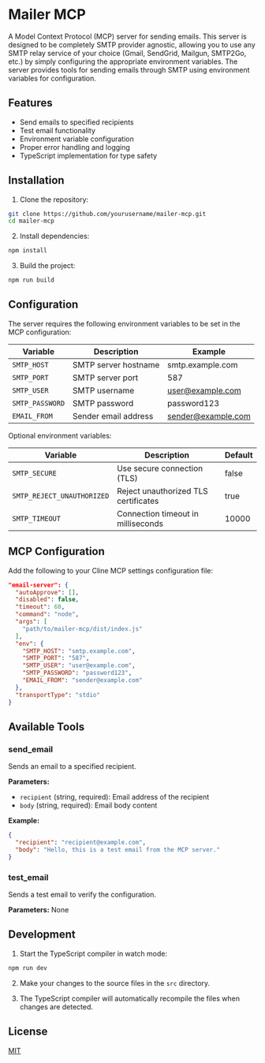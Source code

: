 # Mailer MCP

A Model Context Protocol (MCP) server for sending emails. This server is designed to be completely SMTP provider agnostic, allowing you to use any SMTP relay service of your choice (Gmail, SendGrid, Mailgun, SMTP2Go, etc.) by simply configuring the appropriate environment variables. The server provides tools for sending emails through SMTP using environment variables for configuration.

## Features

- Send emails to specified recipients
- Test email functionality
- Environment variable configuration
- Proper error handling and logging
- TypeScript implementation for type safety

## Installation

1. Clone the repository:
```bash
git clone https://github.com/yourusername/mailer-mcp.git
cd mailer-mcp
```

2. Install dependencies:
```bash
npm install
```

3. Build the project:
```bash
npm run build
```

## Configuration

The server requires the following environment variables to be set in the MCP configuration:

| Variable | Description | Example |
|----------|-------------|---------|
| `SMTP_HOST` | SMTP server hostname | smtp.example.com |
| `SMTP_PORT` | SMTP server port | 587 |
| `SMTP_USER` | SMTP username | user@example.com |
| `SMTP_PASSWORD` | SMTP password | password123 |
| `EMAIL_FROM` | Sender email address | sender@example.com |

Optional environment variables:

| Variable | Description | Default |
|----------|-------------|---------|
| `SMTP_SECURE` | Use secure connection (TLS) | false |
| `SMTP_REJECT_UNAUTHORIZED` | Reject unauthorized TLS certificates | true |
| `SMTP_TIMEOUT` | Connection timeout in milliseconds | 10000 |

## MCP Configuration

Add the following to your Cline MCP settings configuration file:

```json
"email-server": {
  "autoApprove": [],
  "disabled": false,
  "timeout": 60,
  "command": "node",
  "args": [
    "path/to/mailer-mcp/dist/index.js"
  ],
  "env": {
    "SMTP_HOST": "smtp.example.com",
    "SMTP_PORT": "587",
    "SMTP_USER": "user@example.com",
    "SMTP_PASSWORD": "password123",
    "EMAIL_FROM": "sender@example.com"
  },
  "transportType": "stdio"
}
```

## Available Tools

### send_email

Sends an email to a specified recipient.

**Parameters:**
- `recipient` (string, required): Email address of the recipient
- `body` (string, required): Email body content

**Example:**
```json
{
  "recipient": "recipient@example.com",
  "body": "Hello, this is a test email from the MCP server."
}
```

### test_email

Sends a test email to verify the configuration.

**Parameters:** None

## Development

1. Start the TypeScript compiler in watch mode:
```bash
npm run dev
```

2. Make your changes to the source files in the `src` directory.

3. The TypeScript compiler will automatically recompile the files when changes are detected.

## License

[MIT](LICENSE)
